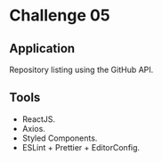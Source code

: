 # Challenge 05

## Application

Repository listing using the GitHub API.

## Tools

-   ReactJS.
-   Axios.
-   Styled Components.
-   ESLint + Prettier + EditorConfig.
